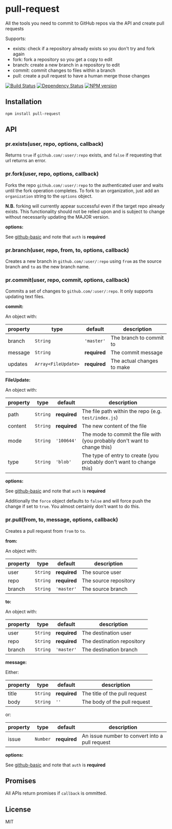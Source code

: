 # pull-request

All the tools you need to commit to GitHub repos via the API and create pull requests

Supports:

 - exists: check if a repository already exists so you don't try and fork again
 - fork: fork a repository so you get a copy to edit
 - branch: create a new branch in a repository to edit
 - commit: commit changes to files within a branch
 - pull: create a pull request to have a human merge those changes

[![Build Status](https://img.shields.io/travis/ForbesLindesay/pull-request/master.svg)](https://travis-ci.org/ForbesLindesay/pull-request)
[![Dependency Status](https://img.shields.io/gemnasium/ForbesLindesay/pull-request.svg)](https://gemnasium.com/ForbesLindesay/pull-request)
[![NPM version](https://img.shields.io/npm/v/pull-request.svg)](http://badge.fury.io/js/pull-request)

## Installation

    npm install pull-request

## API

### pr.exists(user, repo, options, callback)

Returns `true` if `github.com/:user/:repo` exists, and `false` if requesting that url returns an error.

### pr.fork(user, repo, options, callback)

Forks the repo `github.com/:user/:repo` to the authenticated user and waits until the fork operation completes.  To fork to an organization, just add an `organization` string to the `options` object.

**N.B.** forking will currently appear successful even if the target repo already exists.  This functionality should not be relied upon and is subject to change without necessarily updating the MAJOR version.

**options:**

See [github-basic](https://github.com/ForbesLindesay/github-basic#options) and note that `auth` is **required**

### pr.branch(user, repo, from, to, options, callback)

Creates a new branch in `github.com/:user/:repo` using `from` as the source branch and `to` as the new branch name.

### pr.commit(user, repo, commit, options, callback)

Commits a set of changes to `github.com/:user/:repo`.  It only supports updating text files.

**commit:**

An object with:

property | type                | default      | description
---------|---------------------|--------------|----------------------------
branch   | `String`            | `'master'`   | The branch to commit to
message  | `String`            | **required** | The commit message
updates  | `Array<FileUpdate>` | **required** | The actual changes to make

**FileUpdate:**

An object with:

property | type     | default      | description
---------|----------|--------------|----------------------------
path     | `String` | **required** | The file path within the repo (e.g. `test/index.js`)
content  | `String` | **required** | The new content of the file
mode     | `String` | `'100644'`   | The mode to commit the file with (you probably don't want to change this)
type     | `String` | `'blob'`     | The type of entry to create (you probably don't want to change this)

**options:**

See [github-basic](https://github.com/ForbesLindesay/github-basic#options) and note that `auth` is **required**

Additionally the `force` object defaults to `false` and will force push the change if set to `true`.  You almost certainly don't want to do this.


### pr.pull(from, to, message, options, callback)

Creates a pull request from `from` to `to`.

**from:**

An object with:

property | type     | default      | description
---------|----------|--------------|----------------------------
user     | `String` | **required** | The source user
repo     | `String` | **required** | The source repository
branch   | `String` | `'master'`   | The source branch

**to:**

An object with:

property | type     | default      | description
---------|----------|--------------|----------------------------
user     | `String` | **required** | The destination user
repo     | `String` | **required** | The destination repository
branch   | `String` | `'master'`   | The destination branch

**message:**

Either:

property | type     | default      | description
---------|----------|--------------|----------------------------
title    | `String` | **required** | The title of the pull request
body     | `String` | `''`         | The body of the pull request

or:

property | type     | default      | description
---------|----------|--------------|----------------------------
issue    | `Number` | **required** | An issue number to convert into a pull request

**options:**

See [github-basic](https://github.com/ForbesLindesay/github-basic#options) and note that `auth` is **required**

## Promises

All APIs return promises if `callback` is ommitted.

## License

  MIT